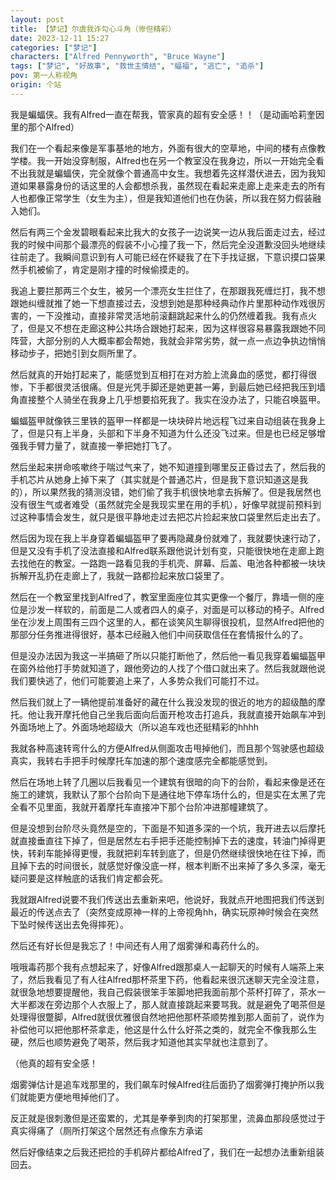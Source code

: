 ```yaml
---
layout: post
title: 【梦记】尔虞我诈勾心斗角（惨但精彩）
date: 2023-12-11 15:27
categories: ["梦记"]
characters: ["Alfred Pennyworth", "Bruce Wayne"]
tags: ["梦记", "好故事", "救世主情结", "蝠福", "逃亡", "追杀"]
pov: 第一人称视角
origin: 个站
---
```


我是蝙蝠侠。我有Alfred一直在帮我，管家真的超有安全感！！（是动画哈莉奎因里的那个Alfred）

我们在一个看起来像是军事基地的地方，外面有很大的空草地，中间的楼有点像教学楼。我一开始没穿制服，Alfred也在另一个教室没在我身边，所以一开始完全看不出我就是蝙蝠侠，完全就像个普通高中女生。我想着先这样潜伏进去，因为我知道如果暴露身份的话这里的人会都想杀我，虽然现在看起来走廊上走来走去的所有人也都像正常学生（女生为主），但是我知道他们也在伪装，所以我在努力假装融入她们。

然后有两三个金发碧眼看起来比我大的女孩子一边说笑一边从我后面走过去，经过我的时候中间那个最漂亮的假装不小心撞了我一下，然后完全没道歉没回头地继续往前走了。我瞬间意识到有人可能已经在怀疑我了在下手找证据，下意识摸口袋果然手机被偷了，肯定是刚才撞的时候偷摸走的。

我追上要拦那两三个女生，被另一个漂亮女生拦住了，在那跟我死缠烂打，我不想跟她纠缠就推了她一下想直接过去，没想到她是那种经典动作片里那种动作戏很厉害的，一下没推动，直接非常灵活地前滚翻跳起来什么的仍然缠着我。我有点火了，但是又不想在走廊这种公共场合跟她打起来，因为这样很容易暴露我跟她不同阵营，大部分别的人大概率都会帮她，我就会非常劣势，就一点一点边争执边悄悄移动步子，把她引到女厕所里了。

然后就真的开始打起来了，能感觉到互相打在对方脸上流鼻血的感觉，都打得很惨，下手都很灵活很痛。但是光凭手脚还是她更甚一筹，到最后她已经把我压到墙角直接整个人骑坐在我身上几乎想要掐死我了。我实在没办法了，只能召唤盔甲。

蝙蝠盔甲就像铁三里铁的盔甲一样都是一块块碎片地远程飞过来自动组装在我身上了，但是只有上半身，头部和下半身不知道为什么还没飞过来。但是也已经足够增强我手臂力量了，就直接一拳把她打飞了。

然后坐起来拼命咳嗽终于喘过气来了，她不知道撞到哪里反正昏过去了，然后我的手机芯片从她身上掉下来了（其实就是个普通芯片，但是我下意识知道这是我的），所以果然我的猜测没错，她们偷了我手机很快地拿去拆解了。但是我居然也没有很生气或者难受（虽然就完全是我现实里在用的手机），好像早就提前预料到过这种事情会发生，就只是很平静地走过去把芯片捡起来放口袋里然后走出去了。

然后因为现在我上半身穿着蝙蝠盔甲了要再隐藏身份就难了，我就要快速行动了，但是又没有手机了没法直接和Alfred联系跟他说计划有变，只能很快地在走廊上跑去找他在的教室。一路跑一路看见我的手机壳、屏幕、后盖、电池各种都被一块块拆解开乱扔在走廊上了，我就一路都捡起来放口袋里了。

然后在一个教室里找到Alfred了，教室里面座位其实更像一个餐厅，靠墙一侧的座位是沙发一样软的，前面是二人或者四人的桌子，对面是可以移动的椅子。Alfred坐在沙发上周围有三四个这里的人，都在谈笑风生聊得很投机，显然Alfred把他的那部分任务推进得很好，基本已经融入他们中间获取信任在套情报什么的了。

但是没办法因为我这一半搞砸了所以只能打断他了，然后他一看见我穿着蝙蝠盔甲在窗外给他打手势就知道了，跟他旁边的人找了个借口就出来了。然后我就跟他说我们要快逃了，他们可能要追上来了，人多势众我们可能打不过。

然后我们就上了一辆他提前准备好的藏在什么我没发现的很近的地方的超级酷的摩托。他让我开摩托他自己坐我后面向后面开枪攻击打追兵，我就直接开始飙车冲到外面场地上了。外面场地超级大（所以追车戏也还挺精彩的hhhh

我就各种高速转弯什么的方便Alfred从侧面攻击甩掉他们，而且那个驾驶感也超级真实，我转右手把手时候摩托车加速的那个速度感完全都能感觉到。

然后在场地上转了几圈以后我看见一个建筑有很暗的向下的台阶，看起来像是还在施工的建筑，我默认了那个台阶向下是通往地下停车场什么的，但是实在太黑了完全看不见里面，我就开着摩托车直接冲下那个台阶冲进那幢建筑了。

但是没想到台阶尽头竟然是空的，下面是不知道多深的一个坑，我开进去以后摩托就直接垂直往下掉了，但是居然左右手把手还能控制掉下去的速度，转油门掉得更快，转刹车能掉得更慢，我就把刹车转到底了，但是仍然继续很快地在往下掉，而且掉下去的时间很长，就感觉好像没底一样，根本判断不出来掉了多久多深，毫无疑问要是这样触底的话我们肯定都会死。

我就跟Alfred说要不我们传送出去重新来吧，他说好，我就点开地图把我们传送到最近的传送点去了（突然变成原神一样的上帝视角hh，确实玩原神时候会在突然下坠时候传送出去免得摔死）。

然后还有好长但是我忘了！中间还有人用了烟雾弹和毒药什么的。

哦哦毒药那个我有点想起来了，好像Alfred跟那桌人一起聊天的时候有人端茶上来了，然后我看见了有人往Alfred那杯茶里下药，他看起来很沉迷聊天完全没注意，就很急地想要提醒他，我自己假装很笨手笨脚地把我面前那个茶杯打碎了，茶水一大半都泼在旁边那个人衣服上了，那人就直接跳起来要骂我。就是避免了喝茶但是处理得很蹩脚，Alfred就很优雅很自然地把他那杯茶顺势推到那人面前了，说作为补偿他可以把他那杯茶拿走，他这是什么什么好茶之类的，就完全不像我那么生硬，然后也顺势避免了喝茶，然后我才知道他其实早就也注意到了。

（他真的超有安全感！

烟雾弹估计是追车戏那里的，我们飙车时候Alfred往后面扔了烟雾弹打掩护所以我们就能更方便地甩掉他们了。

反正就是很刺激但是还蛮累的，尤其是拳拳到肉的打架那里，流鼻血那段感觉过于真实得痛了（厕所打架这个居然还有点像东方承诺

然后好像结束之后我还把捡的手机碎片都给Alfred了，我们在一起想办法重新组装回去。
